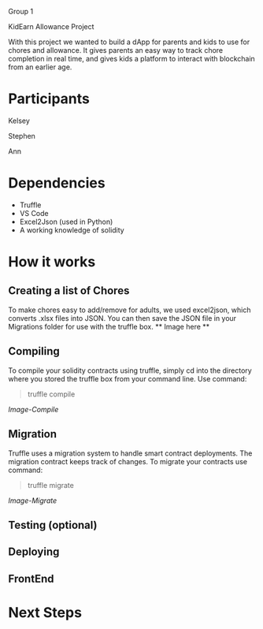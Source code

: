 Group 1

KidEarn Allowance Project

With this project we wanted to build a dApp for parents and kids to use for chores and allowance. It gives parents an easy way to track chore completion in real time, and gives kids a platform to interact with  blockchain from an earlier age.

# Participants
Kelsey

Stephen

Ann

# Dependencies
* Truffle
* VS Code
* Excel2Json (used in Python)
* A working knowledge of solidity

# How it works

## Creating a list of Chores
To make chores easy to add/remove for adults, we used excel2json, which converts .xlsx files into JSON. You can then save the JSON file in your Migrations folder for use with the truffle box.
** Image here **

## Compiling

To compile your solidity contracts using truffle, simply cd into the directory where you stored the truffle box from your command line. Use command:
> truffle compile

*Image-Compile*

## Migration

Truffle uses a migration system to handle smart contract deployments. The migration contract keeps track of changes. To migrate your contracts use command:
> truffle migrate

*Image-Migrate*

## Testing (optional)

## Deploying

## FrontEnd

# Next Steps